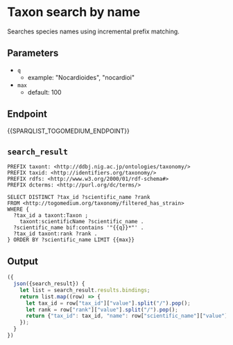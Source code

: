 # Taxon search by name
Searches species names using incremental prefix matching.

## Parameters

* `q`
  * example: "Nocardioides", "nocardioi"
* `max`
  * default: 100

## Endpoint

{{SPARQLIST_TOGOMEDIUM_ENDPOINT}}

## `search_result`

```sparql
PREFIX taxont: <http://ddbj.nig.ac.jp/ontologies/taxonomy/>
PREFIX taxid: <http://identifiers.org/taxonomy/>
PREFIX rdfs: <http://www.w3.org/2000/01/rdf-schema#>
PREFIX dcterms: <http://purl.org/dc/terms/>

SELECT DISTINCT ?tax_id ?scientific_name ?rank 
FROM <http://togomedium.org/taxonomy/filtered_has_strain>
WHERE {
  ?tax_id a taxont:Taxon ;
    taxont:scientificName ?scientific_name .
  ?scientific_name bif:contains '"{{q}}*"' .
  ?tax_id taxont:rank ?rank .
} ORDER BY ?scientific_name LIMIT {{max}}
```

## Output

```javascript
({
  json({search_result}) {
    let list = search_result.results.bindings;
    return list.map((row) => {
      let tax_id = row["tax_id"]["value"].split("/").pop();
      let rank = row["rank"]["value"].split("/").pop();
      return {"tax_id": tax_id, "name": row["scientific_name"]["value"], "rank": rank}
    });
  }
})
```
